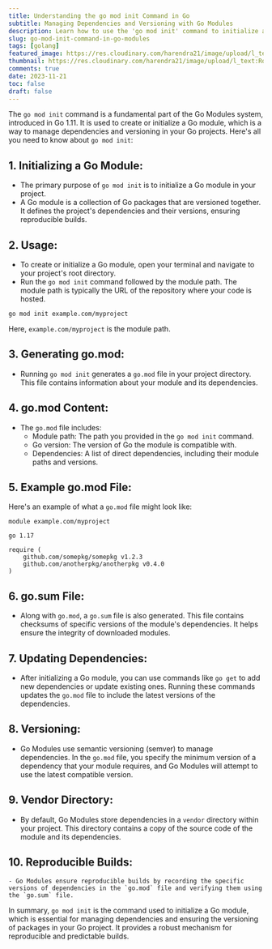 ```yaml
---
title: Understanding the go mod init Command in Go
subtitle: Managing Dependencies and Versioning with Go Modules 
description: Learn how to use the 'go mod init' command to initialize a Go module, manage dependencies, and ensure versioning in your Go projects. Explore the key aspects and benefits of this essential tool. 
slug: go-mod-init-command-in-go-modules
tags: [golang]
featured_image: https://res.cloudinary.com/harendra21/image/upload/l_text:Roboto_45_bold:go%20mod%20init%20Command%20in%20Go,co_rgb:fff/golangwithexample/bg2.png
thumbnail: https://res.cloudinary.com/harendra21/image/upload/l_text:Roboto_45_bold:go%20mod%20init%20Command%20in%20Go,co_rgb:fff/golangwithexample/bg2.png
comments: true
date: 2023-11-21
toc: false
draft: false
---
```


The `go mod init` command is a fundamental part of the Go Modules system, introduced in Go 1.11. It is used to create or initialize a Go module, which is a way to manage dependencies and versioning in your Go projects. Here's all you need to know about `go mod init`:

## 1. Initializing a Go Module:
   - The primary purpose of `go mod init` is to initialize a Go module in your project.
   - A Go module is a collection of Go packages that are versioned together. It defines the project's dependencies and their versions, ensuring reproducible builds.

## 2. Usage:
   - To create or initialize a Go module, open your terminal and navigate to your project's root directory.
   - Run the `go mod init` command followed by the module path. The module path is typically the URL of the repository where your code is hosted.

   ```shell
   go mod init example.com/myproject
   ```

   Here, `example.com/myproject` is the module path.

## 3. Generating go.mod:
   - Running `go mod init` generates a `go.mod` file in your project directory. This file contains information about your module and its dependencies.

## 4. go.mod Content:
   - The `go.mod` file includes:
     - Module path: The path you provided in the `go mod init` command.
     - Go version: The version of Go the module is compatible with.
     - Dependencies: A list of direct dependencies, including their module paths and versions.

## 5. Example go.mod File:
   Here's an example of what a `go.mod` file might look like:

   ```plaintext
   module example.com/myproject

   go 1.17

   require (
       github.com/somepkg/somepkg v1.2.3
       github.com/anotherpkg/anotherpkg v0.4.0
   )
   ```

## 6. go.sum File:
   - Along with `go.mod`, a `go.sum` file is also generated. This file contains checksums of specific versions of the module's dependencies. It helps ensure the integrity of downloaded modules.

## 7. Updating Dependencies:
   - After initializing a Go module, you can use commands like `go get` to add new dependencies or update existing ones. Running these commands updates the `go.mod` file to include the latest versions of the dependencies.

## 8. Versioning:
   - Go Modules use semantic versioning (semver) to manage dependencies. In the `go.mod` file, you specify the minimum version of a dependency that your module requires, and Go Modules will attempt to use the latest compatible version.

## 9. Vendor Directory:
   - By default, Go Modules store dependencies in a `vendor` directory within your project. This directory contains a copy of the source code of the module and its dependencies.

## 10. Reproducible Builds:
    - Go Modules ensure reproducible builds by recording the specific versions of dependencies in the `go.mod` file and verifying them using the `go.sum` file.

In summary, `go mod init` is the command used to initialize a Go module, which is essential for managing dependencies and ensuring the versioning of packages in your Go project. It provides a robust mechanism for reproducible and predictable builds.